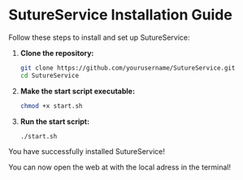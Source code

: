 # SutureService Installation Guide

Follow these steps to install and set up SutureService:

1. **Clone the repository:**
    ```sh
    git clone https://github.com/yourusername/SutureService.git
    cd SutureService
    ```

3. **Make the start script executable:**
    ```sh
    chmod +x start.sh
    ```

4. **Run the start script:**
    ```sh
    ./start.sh
    ```

You have successfully installed SutureService!

You can now open the web at with the local adress in the terminal!